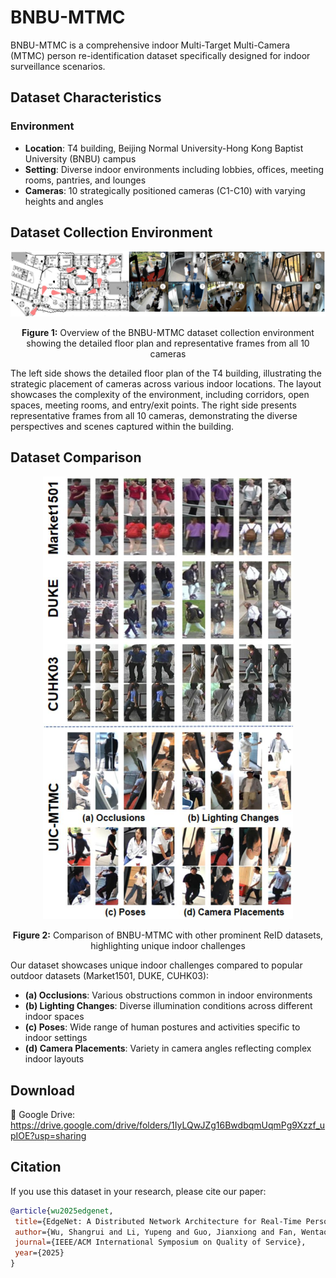 # BNBU-MTMC
BNBU-MTMC is a comprehensive indoor Multi-Target Multi-Camera (MTMC) person re-identification dataset specifically designed for indoor surveillance scenarios.

## Dataset Characteristics

### Environment
- **Location**: T4 building, Beijing Normal University-Hong Kong Baptist University (BNBU) campus
- **Setting**: Diverse indoor environments including lobbies, offices, meeting rooms, pantries, and lounges
- **Cameras**: 10 strategically positioned cameras (C1-C10) with varying heights and angles

## Dataset Collection Environment

<div align="center">
<img src="images/dataset.jpg" width="800">
<p><strong>Figure 1:</strong> Overview of the BNBU-MTMC dataset collection environment showing the detailed floor plan and representative frames from all 10 cameras</p>
</div>

The left side shows the detailed floor plan of the T4 building, illustrating the strategic placement of cameras across various indoor locations. The layout showcases the complexity of the environment, including corridors, open spaces, meeting rooms, and entry/exit points. The right side presents representative frames from all 10 cameras, demonstrating the diverse perspectives and scenes captured within the building.

## Dataset Comparison

<div align="center">
<img src="images/dataset comparison.jpg" width="400">
<p><strong>Figure 2:</strong> Comparison of BNBU-MTMC with other prominent ReID datasets, highlighting unique indoor challenges</p>
</div>

Our dataset showcases unique indoor challenges compared to popular outdoor datasets (Market1501, DUKE, CUHK03):
- **(a) Occlusions**: Various obstructions common in indoor environments
- **(b) Lighting Changes**: Diverse illumination conditions across different indoor spaces  
- **(c) Poses**: Wide range of human postures and activities specific to indoor settings
- **(d) Camera Placements**: Variety in camera angles reflecting complex indoor layouts

 
## Download

📁 Google Drive:  https://drive.google.com/drive/folders/1IyLQwJZg16BwdbqmUqmPg9Xzzf_upIOE?usp=sharing

## Citation

If you use this dataset in your research, please cite our paper:

```bibtex
@article{wu2025edgenet,
 title={EdgeNet: A Distributed Network Architecture for Real-Time Person Re-identification with Dynamic Load Balancing},
 author={Wu, Shangrui and Li, Yupeng and Guo, Jianxiong and Fan, Wentao and Wang, Wenhua and Wang, Tian},
 journal={IEEE/ACM International Symposium on Quality of Service},
 year={2025}
}
